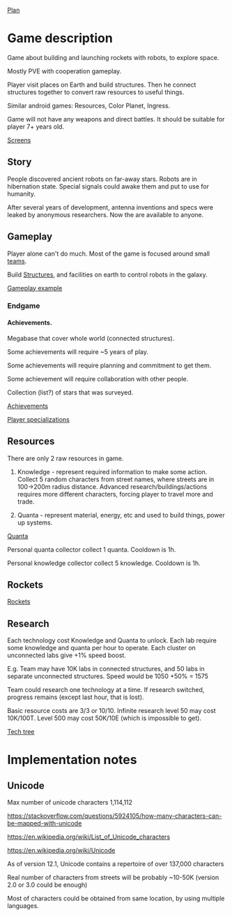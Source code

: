 
[Plan](plan.md)

# Game description

Game about building and launching rockets with robots, to explore space.

Mostly PVE with cooperation gameplay.

Player visit places on Earth and build structures. Then he connect structures together to convert raw resources to useful things.

Similar android games: Resources, Color Planet, Ingress.

Game will not have any weapons and direct battles. It should be suitable for player 7+ years old. 

[Screens](screens.md)

## Story

People discovered ancient robots on far-away stars. Robots are in hibernation state. Special signals could awake them and put to use for humanity. 

After several years of development, antenna inventions and specs were leaked by anonymous researchers. Now the are available to anyone.

## Gameplay

Player alone can't do much. Most of the game is focused around small [teams](teams.md). 

Build [Structures](structures.md), and facilities on earth to control robots in the galaxy.

[Gameplay example](gameplay-example.md)

### Endgame

#### Achievements. 

Megabase that cover whole world (connected structures).

Some achievements will require ~5 years of play.

Some achievements will require planning and commitment to get them.

Some achievement will require collaboration with other people.

Collection (list?) of stars that was surveyed.

 
[Achievements](achievements.md)

[Player specializations](player-specializations.md)



## Resources

There are only 2 raw resources in game. 

1. Knowledge - represent required information to make some action. Collect 5 random characters from street names, where streets are in 100->200m radius distance. Advanced research/buildings/actions requires more different characters, forcing player to travel more and trade.

2. Quanta - represent material, energy, etc and used to build things, power up systems. 


[Quanta](quanta.md)


Personal quanta collector collect 1 quanta. Cooldown is 1h.

Personal knowledge collector collect 5 knowledge. Cooldown is 1h.

## Rockets

[Rockets](rockets.md)


## Research

Each technology cost Knowledge and Quanta to unlock. Each lab require some knowledge and quanta per hour to operate. Each cluster on unconnected labs give +1% speed boost.

E.g. Team may have 10K labs in connected structures, and 50 labs in separate unconnected structures. Speed would be 1050 +50% = 1575

Team could research one technology at a time. If research switched, progress remains (except last hour, that is lost).

Basic resource costs are 3/3 or 10/10. Infinite research level 50 may cost 10K/100T. Level 500 may cost 50K/10E (which is impossible to get).

[Tech tree](tech-tree.md)

# Implementation notes

## Unicode

Max number of unicode characters 1,114,112

https://stackoverflow.com/questions/5924105/how-many-characters-can-be-mapped-with-unicode

https://en.wikipedia.org/wiki/List_of_Unicode_characters

https://en.wikipedia.org/wiki/Unicode

As of version 12.1, Unicode contains a repertoire of over 137,000 characters

Real number of characters from streets will be probably ~10-50K (version 2.0 or 3.0 could be enough)

Most of characters could be obtained from same location, by using multiple languages.
